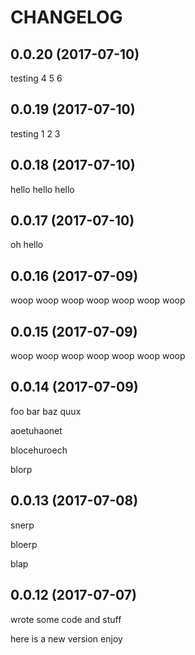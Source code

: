 # CHANGELOG

## 0.0.20 (2017-07-10)

testing
4
5
6



## 0.0.19 (2017-07-10)

testing
1
2
3


## 0.0.18 (2017-07-10)

hello
hello
hello

## 0.0.17 (2017-07-10)

oh hello

## 0.0.16 (2017-07-09)

woop
woop
woop
woop
woop
woop
woop

## 0.0.15 (2017-07-09)

woop
woop
woop
woop
woop
woop
woop

## 0.0.14 (2017-07-09)

foo bar baz quux

aoetuhaonet

blocehuroech


blorp

## 0.0.13 (2017-07-08)

snerp

bloerp

blap

## 0.0.12 (2017-07-07)

wrote some code and stuff

here is a new version enjoy
